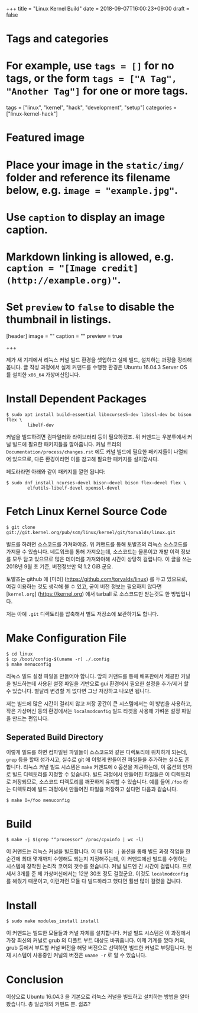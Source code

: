 +++
title = "Linux Kernel Build"
date = 2018-09-07T16:00:23+09:00
draft = false

# Tags and categories
# For example, use `tags = []` for no tags, or the form `tags = ["A Tag", "Another Tag"]` for one or more tags.
tags = ["linux", "kernel", "hack", "development", "setup"]
categories = ["linux-kernel-hack"]

# Featured image
# Place your image in the `static/img/` folder and reference its filename below, e.g. `image = "example.jpg"`.
# Use `caption` to display an image caption.
#   Markdown linking is allowed, e.g. `caption = "[Image credit](http://example.org)"`.
# Set `preview` to `false` to disable the thumbnail in listings.
[header]
image = ""
caption = ""
preview = true

+++

제가 새 기계에서 리눅스 커널 빌드 환경을 셋업하고 실제 빌드, 설치하는 과정을
정리해 봅니다.  글 작성 과정에서 실제 커맨드를 수행한 환경은 Ubuntu 16.04.3
Server OS 를 설치한 `x86_64` 가상머신입니다.


Install Dependent Packages
==========================

```
$ sudo apt install build-essential libncurses5-dev libssl-dev bc bison flex \
		libelf-dev
```

커널을 빌드하려면 컴파일러와 라이브러리 등이 필요하겠죠.  위 커맨드는
우분투에서 커널 빌드에 필요한 패키지들을 깔아줍니다.  커널 트리의
`Documentation/process/changes.rst` 에도 커널 빌드에 필요한 패키지들이 나열되어
있으므로, 다른 환경이라면 이를 참고해 필요한 패키지를 설치합시다.

페도라라면 아래와 같이 패키지를 깔면 됩니다:
```
$ sudo dnf install ncurses-devel bison-devel bison flex-devel flex \
		elfutils-libelf-devel openssl-devel
```


Fetch Linux Kernel Source Code
==============================

```
$ git clone git://git.kernel.org/pub/scm/linux/kernel/git/torvalds/linux.git
```

빌드를 하려면 소스코드를 가져와야죠.  위 커맨드를 통해 토발즈의 리눅스
소스코드를 가져올 수 있습니다.  네트워크를 통해 가져오는데, 소스코드는 물론이고
개발 이력 정보를 모두 담고 있으므로 많은 데이터를 가져와야해 시간이 상당히
걸립니다.  이 글을 쓰는 2018년 9월 초 기준, 버전정보만 약 1.2 GiB 군요.

토발즈는 github 에 [미러] (https://github.com/torvalds/linux) 를 두고 있으므로,
여길 이용하는 것도 생각해 볼 수 있고, 굳이 버전 정보는 필요하지 않다면
[`kernel.org`] (https://kernel.org) 에서 tarball 로 소스코드만 받는것도 한
방법입니다.

저는 아예 `.git` 디렉토리를 압축해서 별도 저장소에
보관하기도 합니다.


Make Configuration File
=======================

```
$ cd linux
$ cp /boot/config-$(uname -r) ./.config
$ make menuconfig
```

리눅스 빌드 설정 파일을 만들어야 합니다.  앞의 커맨드를 통해 배포판에서 제공한
커널을 빌드하는데 사용된 설정 파일을 기반으로 gui 환경에서 필요한 설정을
추가/제거 할 수 있습니다.  별달리 변경할 게 없다면 그냥 저장하고 나오면 됩니다.

저는 빌드에 많은 시간이 걸리지 않고 저장 공간이 큰 시스템에서는 이 방법을
사용하고, 작은 가상머신 등의 환경에서는 `localmodconfig` 빌드 타겟을 사용해
가벼운 설정 파일을 만드는 편입니다.


Seperated Build Directory
-------------------------

이렇게 빌드를 하면 컴파일된 파일들이 소스코드와 같은 디렉토리에 위치하게
되는데, `grep` 등을 할때 성가시고, 실수로 git 에 이렇게 만들어진 파일들을
추가하는 실수도 흔합니다.  리눅스 커널 빌드 시스템은 `make` 커맨드에 `O` 옵션을
제공하는데, 이 옵션의 인자로 빌드 디렉토리를 지정할 수 있습니다.  빌드 과정에서
만들어진 파일들은 이 디렉토리로 저장되므로, 소스코드 디렉토리를 깨끗하게 유지할
수 있습니다.  예를 들어 `/foo` 라는 디렉토리에 빌드 과정에서 만들어진 파일을
저장하고 싶다면 다음과 같습니다.

```
$ make O=/foo menuconfig
```


Build
=====

```
$ make -j $(grep "^processor" /proc/cpuinfo | wc -l)
```

이 커맨드는 리눅스 커널을 빌드합니다.  이 때 뒤의 `-j` 옵션을 통해 빌드 과정
작업을 한순간에 최대 몇개까지 수행해도 되는지 지정해주는데, 이 커맨드에선
빌드를 수행하는 시스템에 장착된 논리적 코어의 갯수를 줬습니다.  커널 빌드엔 긴
시간이 걸립니다.  프로세서 3개를 준 제 가상머신에서는 12분 30초 정도 걸렸군요.
이것도 `localmodconfig` 를 해줬기 때문이고, 이런저런 모듈 다 빌드하라고 했다면
훨씬 많이 걸렸을 겁니다.


Install
=======

```
$ sudo make modules_install install
```

이 커맨드는 빌드한 모듈들과 커널 자체를 설치합니다.  커널 빌드 시스템은 이
과정에서 가장 최신의 커널로 grub 의 디폴트 부트 대상도 바꿔줍니다.  이제 기계를
껐다 켜되, grub 등에서 부트할 커널 버전을 해당 버전으로 선택하면 빌드한 커널로
부팅됩니다.  현재 시스템이 사용중인 커널의 버전은 `uname -r` 로 알 수 있습니다.


Conclusion
==========

이상으로 Ubuntu 16.04.3 을 기본으로 리눅스 커널을 빌드하고 설치하는 방법을
알아봤습니다.  총 일곱개의 커맨드 뿐.   쉽죠?
